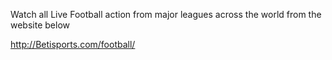 Watch all Live Football action from major leagues across the world from the website below

http://Betisports.com/football/
